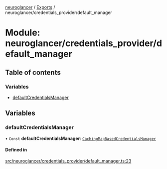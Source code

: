 [neuroglancer](../README.md) / [Exports](../modules.md) / neuroglancer/credentials\_provider/default\_manager

# Module: neuroglancer/credentials\_provider/default\_manager

## Table of contents

### Variables

- [defaultCredentialsManager](neuroglancer_credentials_provider_default_manager.md#defaultcredentialsmanager)

## Variables

### defaultCredentialsManager

• `Const` **defaultCredentialsManager**: [`CachingMapBasedCredentialsManager`](../classes/neuroglancer_credentials_provider.CachingMapBasedCredentialsManager.md)

#### Defined in

[src/neuroglancer/credentials_provider/default_manager.ts:23](https://github.com/ActiveBrainAtlas2/neuroglancer/blob/91617476/src/neuroglancer/credentials_provider/default_manager.ts#L23)
